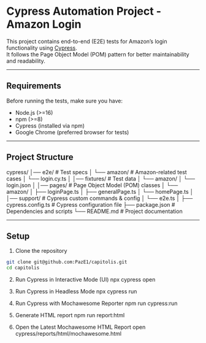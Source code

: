 # Cypress Automation Project - Amazon Login

This project contains end-to-end (E2E) tests for Amazon’s login functionality using [Cypress](https://www.cypress.io/).  
It follows the Page Object Model (POM) pattern for better maintainability and readability.

---

## Requirements

Before running the tests, make sure you have:

- Node.js (>=16)
- npm (>=8)
- Cypress (installed via npm)
- Google Chrome (preferred browser for tests)

---

## Project Structure

cypress/
│── e2e/ # Test specs
│ └── amazon/ # Amazon-related test cases
│ └── login.cy.ts
│
│── fixtures/ # Test data
│ └── amazon/
│ └── login.json
│
│── pages/ # Page Object Model (POM) classes
│ └── amazon/
│ ├── loginPage.ts
│ ├── generalPage.ts
│ └── homePage.ts
│
│── support/ # Cypress custom commands & config
│ └── e2e.ts
│
├── cypress.config.ts # Cypress configuration file
├── package.json # Dependencies and scripts
└── README.md # Project documentation

---

## Setup

1. Clone the repository

```bash
git clone git@github.com:PazE1/capitolis.git
cd capitolis
```

2. Run Cypress in Interactive Mode (UI)
   npx cypress open

3. Run Cypress in Headless Mode
   npx cypress run

4. Run Cypress with Mochawesome Reporter
   npm run cypress:run

5. Generate HTML report
   npm run report:html

5. Open the Latest Mochawesome HTML Report
   open cypress/reports/html/mochawesome.html 
